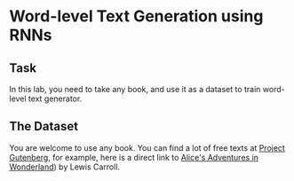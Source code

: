# Word-level Text Generation using RNNs


## Task

In this lab, you need to take any book, and use it as a dataset to train word-level text generator.

## The Dataset

You are welcome to use any book. You can find a lot of free texts at [Project Gutenberg](https://www.gutenberg.org/), for example, here is a direct link to [Alice's Adventures in Wonderland](https://www.gutenberg.org/files/11/11-0.txt)) by Lewis Carroll.


